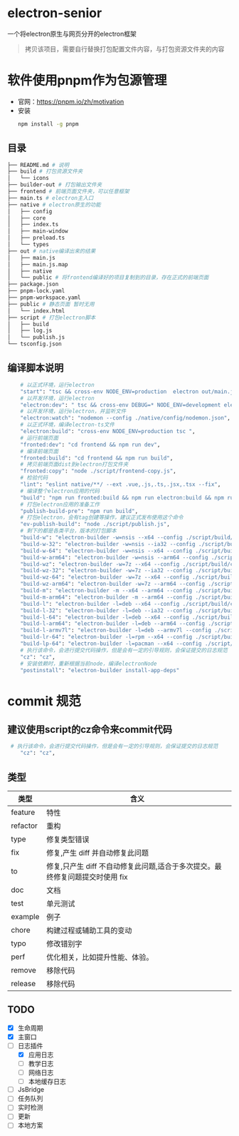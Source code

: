 # electron-senior
一个将electron原生与网页分开的electron框架
> 拷贝该项目，需要自行替换打包配置文件内容，与打包资源文件夹的内容

# 软件使用pnpm作为包源管理
- 官网：https://pnpm.io/zh/motivation
- 安装
    ``` bash
    npm install -g pnpm
    ```

## 目录
``` bash
├── README.md # 说明
├── build # 打包资源文件夹
│   └── icons
├── builder-out # 打包输出文件夹
├── frontend # 前端页面文件夹，可以任意框架
├── main.ts # electron主入口
├── native # electron原生的功能
│   ├── config
│   ├── core
│   ├── index.ts
│   ├── main-window
│   ├── preload.ts
│   └── types
├── out # native编译出来的结果
│   ├── main.js
│   ├── main.js.map
│   ├── native
│   └── public # 将frontend编译好的项目复制到的目录，存在正式的前端页面
├── package.json
├── pnpm-lock.yaml
├── pnpm-workspace.yaml
├── public # 静态页面 暂时无用
│   └── index.html
├── script # 打包electron脚本
│   ├── build
│   ├── log.js
│   └── publish.js
└── tsconfig.json
```
## 编译脚本说明
```bash
    # 以正式环境，运行electron
    "start": "tsc && cross-env NODE_ENV=production  electron out/main.js",
    # 以开发环境，运行electron
    "electron:dev": " tsc && cross-env DEBUG=* NODE_ENV=development electron out/main.js --trace-warnings",
    # 以开发环境，运行electron，并监听文件
    "electron:watch": "nodemon --config ./native/config/nodemon.json",
    # 以正式环境，编译electron-ts文件
    "electron:build": "cross-env NODE_ENV=production tsc ",
    # 运行前端页面
    "fronted:dev": "cd frontend && npm run dev",
    # 编译前端页面
    "fronted:build": "cd frontend && npm run build",
    # 拷贝前端页面dist到electron打包文件夹
    "fronted:copy": "node ./script/frontend-copy.js",
    # 检验代码
    "lint": "eslint native/**/ --ext .vue,.js,.ts,.jsx,.tsx --fix",
    # 编译整个electron应用的代码
    "build": "npm run fronted:build && npm run electron:build && npm run  fronted:copy ",
    # 打包electron应用的准备工作
    "publish-build-pre": "npm run build",
    # 打包electron，会有tag创建等操作，建议正式发布使用这个命令
    "ev-publish-build": "node ./script/publish.js",
    # 剩下的都是各类平台，版本的打包脚本
    "build-w": "electron-builder -w=nsis --x64 --config ./script/build/config/window.js ",
    "build-w-32": "electron-builder -w=nsis --ia32 --config ./script/build/config/window.js ",
    "build-w-64": "electron-builder -w=nsis --x64 --config ./script/build/config/window.js ",
    "build-w-arm64": "electron-builder -w=nsis --arm64 --config ./script/build/config/window.js ",
    "build-wz": "electron-builder -w=7z --x64 --config ./script/build/config/window.js ",
    "build-wz-32": "electron-builder -w=7z --ia32 --config ./script/build/config/window.js ",
    "build-wz-64": "electron-builder -w=7z --x64 --config ./script/build/config/window.js ",
    "build-wz-arm64": "electron-builder -w=7z --arm64 --config ./script/build/config/window.js ",
    "build-m": "electron-builder -m --x64 --arm64 --config ./script/build/config/mac.js ",
    "build-m-arm64": "electron-builder -m --arm64 --config ./script/build/config/mac.js ",
    "build-l": "electron-builder -l=deb --x64 --config ./script/build/config/mac.js ",
    "build-l-32": "electron-builder -l=deb --ia32 --config ./script/build/config/linux.js ",
    "build-l-64": "electron-builder -l=deb --x64 --config ./script/build/config/linux.js ",
    "build-l-arm64": "electron-builder -l=deb --arm64 --config ./script/build/config/linux.js ",
    "build-l-armv7l": "electron-builder -l=deb --armv7l --config ./script/build/config/linux.js ",
    "build-lr-64": "electron-builder -l=rpm --x64 --config ./script/build/config/linux.js ",
    "build-lp-64": "electron-builder -l=pacman --x64 --config ./script/build/config/linux.js ",
    # 执行该命令，会进行提交代码操作，但是会有一定的引导规则，会保证提交的日志规范
    "cz": "cz",
    # 安装依赖时，重新根据当前node，编译electronNode
    "postinstall": "electron-builder install-app-deps"

```

# commit 规范

## 建议使用script的cz命令来commit代码
``` bash
 # 执行该命令，会进行提交代码操作，但是会有一定的引导规则，会保证提交的日志规范
    "cz": "cz",
```
## 类型

| 类型     | 含义                                                                         |
| -------- | ---------------------------------------------------------------------------- |
| feature  | 特性                                                                         |
| refactor | 重构                                                                         |
| type     | 修复类型错误                                                                 |
| fix      | 修复,产生 diff 并自动修复此问题                                              |
| to       | 修复,只产生 diff 不自动修复此问题,适合于多次提交。最终修复问题提交时使用 fix |
| doc      | 文档                                                                         |
| test     | 单元测试                                                                     |
| example  | 例子                                                                         |
| chore    | 构建过程或辅助工具的变动                                                     |
| typo     | 修改错别字                                                                   |
| perf     | 优化相关，比如提升性能、体验。                                               |
| remove   | 移除代码                                                                     |
| release   | 移除代码                                                                     |

## TODO

- [x] 生命周期
- [x] 主窗口
- [ ] 日志插件
  - [x] 应用日志
  - [ ] 教学日志
  - [ ] 网络日志
  - [ ] 本地缓存日志
- [ ] JsBridge
- [ ] 任务队列
- [ ] 实时检测
- [ ] 更新
- [ ] 本地方案